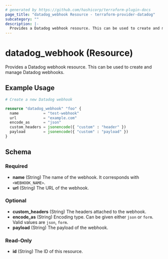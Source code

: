 ```yaml
---
# generated by https://github.com/hashicorp/terraform-plugin-docs
page_title: "datadog_webhook Resource - terraform-provider-datadog"
subcategory: ""
description: |-
  Provides a Datadog webhook resource. This can be used to create and manage Datadog webhooks.
---
```


# datadog_webhook (Resource)

Provides a Datadog webhook resource. This can be used to create and manage Datadog webhooks.

## Example Usage

```terraform
# Create a new Datadog webhook

resource "datadog_webhook" "foo" {
  name           = "test-webhook"
  url            = "example.com"
  encode_as      = "json"
  custom_headers = jsonencode({ "custom" : "header" })
  payload        = jsonencode({ "custom" : "payload" })
}
```

<!-- schema generated by tfplugindocs -->
## Schema

### Required

- **name** (String) The name of the webhook. It corresponds with `<WEBHOOK_NAME>`.
- **url** (String) The URL of the webhook.

### Optional

- **custom_headers** (String) The headers attached to the webhook.
- **encode_as** (String) Encoding type. Can be given either `json` or `form`. Valid values are `json`, `form`.
- **payload** (String) The payload of the webhook.

### Read-Only

- **id** (String) The ID of this resource.


